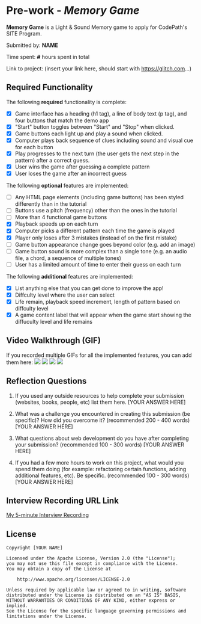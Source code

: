 # Pre-work - _Memory Game_

**Memory Game** is a Light & Sound Memory game to apply for CodePath's SITE Program.

Submitted by: **NAME**

Time spent: **#** hours spent in total

Link to project: (insert your link here, should start with https://glitch.com...)

## Required Functionality

The following **required** functionality is complete:

- [x] Game interface has a heading (h1 tag), a line of body text (p tag), and four buttons that match the demo app
- [x] "Start" button toggles between "Start" and "Stop" when clicked.
- [x] Game buttons each light up and play a sound when clicked.
- [x] Computer plays back sequence of clues including sound and visual cue for each button
- [x] Play progresses to the next turn (the user gets the next step in the pattern) after a correct guess.
- [x] User wins the game after guessing a complete pattern
- [x] User loses the game after an incorrect guess

The following **optional** features are implemented:

- [ ] Any HTML page elements (including game buttons) has been styled differently than in the tutorial
- [ ] Buttons use a pitch (frequency) other than the ones in the tutorial
- [ ] More than 4 functional game buttons
- [x] Playback speeds up on each turn
- [x] Computer picks a different pattern each time the game is played
- [x] Player only loses after 3 mistakes (instead of on the first mistake)
- [ ] Game button appearance change goes beyond color (e.g. add an image)
- [ ] Game button sound is more complex than a single tone (e.g. an audio file, a chord, a sequence of multiple tones)
- [ ] User has a limited amount of time to enter their guess on each turn

The following **additional** features are implemented:

- [x] List anything else that you can get done to improve the app!
- [x] Diffculty level where the user can select
- [x] Life remain, playback speed increment, length of pattern based on diffculty level
- [x] A game content label that will appear when the game start showing the 
      diffuculty level and life remains

## Video Walkthrough (GIF)

If you recorded multiple GIFs for all the implemented features, you can add them here:
![](https://recordit.co/jF7BbDCSXL)
![](gif2-link-here)
![](gif3-link-here)
![](gif4-link-here)

## Reflection Questions

1. If you used any outside resources to help complete your submission (websites, books, people, etc) list them here.
   [YOUR ANSWER HERE]

2. What was a challenge you encountered in creating this submission (be specific)? How did you overcome it? (recommended 200 - 400 words)
   [YOUR ANSWER HERE]

3. What questions about web development do you have after completing your submission? (recommended 100 - 300 words)
   [YOUR ANSWER HERE]

4. If you had a few more hours to work on this project, what would you spend them doing (for example: refactoring certain functions, adding additional features, etc). Be specific. (recommended 100 - 300 words)
   [YOUR ANSWER HERE]

## Interview Recording URL Link

[My 5-minute Interview Recording](your-link-here)

## License

    Copyright [YOUR NAME]

    Licensed under the Apache License, Version 2.0 (the "License");
    you may not use this file except in compliance with the License.
    You may obtain a copy of the License at

        http://www.apache.org/licenses/LICENSE-2.0

    Unless required by applicable law or agreed to in writing, software
    distributed under the License is distributed on an "AS IS" BASIS,
    WITHOUT WARRANTIES OR CONDITIONS OF ANY KIND, either express or implied.
    See the License for the specific language governing permissions and
    limitations under the License.
